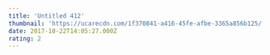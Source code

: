 ```yaml
---
title: 'Untitled 412'
thumbnail: 'https://ucarecdn.com/1f370841-a416-45fe-afbe-3365a856b125/'
date: 2017-10-22T14:05:27.000Z
rating: 2
---
```

